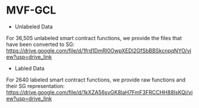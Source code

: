# MVF-GCL


- Unlabeled Data

For 36,505 unlabeled smart contract functions, we provide the files that have been converted to SG:
https://drive.google.com/file/d/1frd1DmRl0OwpXEDl2GfSbBBSkcnpqNYO/view?usp=drive_link



- Labled Data

For 2640 labeled smart contract functions, we provide raw functions and their SG representation:
https://drive.google.com/file/d/1kXZA56svGK8laH7FmF3FRCCHH88IsKQj/view?usp=drive_link
